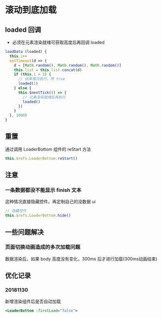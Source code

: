 
# 滚动到底加载

## loaded 回调
- 必须在元素渲染就绪可获取高度后再回调 loaded

```js
loadData (loaded) {
  this.i++
  setTimeout(d => {
    d = [Math.random(), Math.random(), Math.random()]
    this.list = this.list.concat(d)
    if (this.i > 3) {
      // 结束情况执行，传 true
      loaded(1)
    } else {
      this.$nextTick(() => {
        // 元素渲染就绪后再执行
        loaded()
      })
    }
  }, 1000)
}

```

## 重置
通过调用 LoaderBottom 组件的 reStart 方法

```js
this.$refs.LoaderBottom.reStart()
```

## 注意

### 一条数据都没不能显示 finish 文本

这种情况直接隐藏控件。再定制自己的没数据 ui

```js
// 隐藏控件
this.$refs.LoaderBottom.hide()
```

## 一些问题解决

### 页面切换动画造成的多次加载问题

数据渲染后，如果 body 高度没有变化，300ms 后才进行加载(300ms动画结束)

## 优化记录

### 20181130

新增渲染组件后是否自动加载

```xml
<LoaderBottom :firstLoad="false">
```
